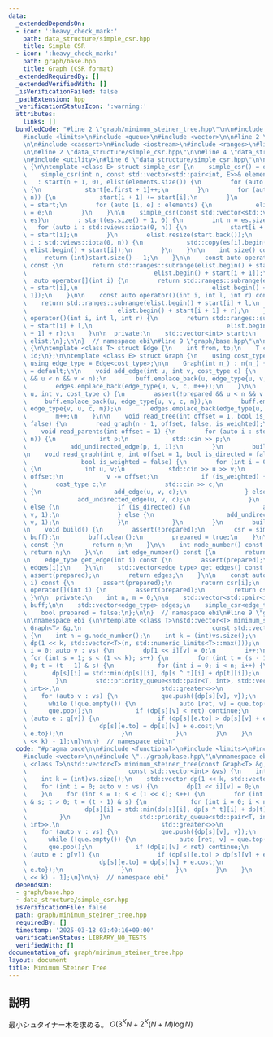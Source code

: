 ```yaml
---
data:
  _extendedDependsOn:
  - icon: ':heavy_check_mark:'
    path: data_structure/simple_csr.hpp
    title: Simple CSR
  - icon: ':heavy_check_mark:'
    path: graph/base.hpp
    title: Graph (CSR format)
  _extendedRequiredBy: []
  _extendedVerifiedWith: []
  _isVerificationFailed: false
  _pathExtension: hpp
  _verificationStatusIcon: ':warning:'
  attributes:
    links: []
  bundledCode: "#line 2 \"graph/minimum_steiner_tree.hpp\"\n\n#include <functional>\n\
    #include <limits>\n#include <queue>\n#include <vector>\n\n#line 2 \"graph/base.hpp\"\
    \n\n#include <cassert>\n#include <iostream>\n#include <ranges>\n#line 7 \"graph/base.hpp\"\
    \n\n#line 2 \"data_structure/simple_csr.hpp\"\n\n#line 4 \"data_structure/simple_csr.hpp\"\
    \n#include <utility>\n#line 6 \"data_structure/simple_csr.hpp\"\n\nnamespace ebi\
    \ {\n\ntemplate <class E> struct simple_csr {\n    simple_csr() = default;\n\n\
    \    simple_csr(int n, const std::vector<std::pair<int, E>>& elements)\n     \
    \   : start(n + 1, 0), elist(elements.size()) {\n        for (auto e : elements)\
    \ {\n            start[e.first + 1]++;\n        }\n        for (auto i : std::views::iota(0,\
    \ n)) {\n            start[i + 1] += start[i];\n        }\n        auto counter\
    \ = start;\n        for (auto [i, e] : elements) {\n            elist[counter[i]++]\
    \ = e;\n        }\n    }\n\n    simple_csr(const std::vector<std::vector<E>>&\
    \ es)\n        : start(es.size() + 1, 0) {\n        int n = es.size();\n     \
    \   for (auto i : std::views::iota(0, n)) {\n            start[i + 1] = (int)es[i].size()\
    \ + start[i];\n        }\n        elist.resize(start.back());\n        for (auto\
    \ i : std::views::iota(0, n)) {\n            std::copy(es[i].begin(), es[i].end(),\
    \ elist.begin() + start[i]);\n        }\n    }\n\n    int size() const {\n   \
    \     return (int)start.size() - 1;\n    }\n\n    const auto operator[](int i)\
    \ const {\n        return std::ranges::subrange(elist.begin() + start[i],\n  \
    \                                   elist.begin() + start[i + 1]);\n    }\n  \
    \  auto operator[](int i) {\n        return std::ranges::subrange(elist.begin()\
    \ + start[i],\n                                     elist.begin() + start[i +\
    \ 1]);\n    }\n\n    const auto operator()(int i, int l, int r) const {\n    \
    \    return std::ranges::subrange(elist.begin() + start[i] + l,\n            \
    \                         elist.begin() + start[i + 1] + r);\n    }\n    auto\
    \ operator()(int i, int l, int r) {\n        return std::ranges::subrange(elist.begin()\
    \ + start[i] + l,\n                                     elist.begin() + start[i\
    \ + 1] + r);\n    }\n\n  private:\n    std::vector<int> start;\n    std::vector<E>\
    \ elist;\n};\n\n}  // namespace ebi\n#line 9 \"graph/base.hpp\"\n\nnamespace ebi\
    \ {\n\ntemplate <class T> struct Edge {\n    int from, to;\n    T cost;\n    int\
    \ id;\n};\n\ntemplate <class E> struct Graph {\n    using cost_type = E;\n   \
    \ using edge_type = Edge<cost_type>;\n\n    Graph(int n_) : n(n_) {}\n\n    Graph()\
    \ = default;\n\n    void add_edge(int u, int v, cost_type c) {\n        assert(!prepared\
    \ && u < n && v < n);\n        buff.emplace_back(u, edge_type{u, v, c, m});\n\
    \        edges.emplace_back(edge_type{u, v, c, m++});\n    }\n\n    void add_undirected_edge(int\
    \ u, int v, cost_type c) {\n        assert(!prepared && u < n && v < n);\n   \
    \     buff.emplace_back(u, edge_type{u, v, c, m});\n        buff.emplace_back(v,\
    \ edge_type{v, u, c, m});\n        edges.emplace_back(edge_type{u, v, c, m});\n\
    \        m++;\n    }\n\n    void read_tree(int offset = 1, bool is_weighted =\
    \ false) {\n        read_graph(n - 1, offset, false, is_weighted);\n    }\n\n\
    \    void read_parents(int offset = 1) {\n        for (auto i : std::views::iota(1,\
    \ n)) {\n            int p;\n            std::cin >> p;\n            p -= offset;\n\
    \            add_undirected_edge(p, i, 1);\n        }\n        build();\n    }\n\
    \n    void read_graph(int e, int offset = 1, bool is_directed = false,\n     \
    \               bool is_weighted = false) {\n        for (int i = 0; i < e; i++)\
    \ {\n            int u, v;\n            std::cin >> u >> v;\n            u -=\
    \ offset;\n            v -= offset;\n            if (is_weighted) {\n        \
    \        cost_type c;\n                std::cin >> c;\n                if (is_directed)\
    \ {\n                    add_edge(u, v, c);\n                } else {\n      \
    \              add_undirected_edge(u, v, c);\n                }\n            }\
    \ else {\n                if (is_directed) {\n                    add_edge(u,\
    \ v, 1);\n                } else {\n                    add_undirected_edge(u,\
    \ v, 1);\n                }\n            }\n        }\n        build();\n    }\n\
    \n    void build() {\n        assert(!prepared);\n        csr = simple_csr<edge_type>(n,\
    \ buff);\n        buff.clear();\n        prepared = true;\n    }\n\n    int size()\
    \ const {\n        return n;\n    }\n\n    int node_number() const {\n       \
    \ return n;\n    }\n\n    int edge_number() const {\n        return m;\n    }\n\
    \n    edge_type get_edge(int i) const {\n        assert(prepared);\n        return\
    \ edges[i];\n    }\n\n    std::vector<edge_type> get_edges() const {\n       \
    \ assert(prepared);\n        return edges;\n    }\n\n    const auto operator[](int\
    \ i) const {\n        assert(prepared);\n        return csr[i];\n    }\n    auto\
    \ operator[](int i) {\n        assert(prepared);\n        return csr[i];\n   \
    \ }\n\n  private:\n    int n, m = 0;\n\n    std::vector<std::pair<int, edge_type>>\
    \ buff;\n\n    std::vector<edge_type> edges;\n    simple_csr<edge_type> csr;\n\
    \    bool prepared = false;\n};\n\n}  // namespace ebi\n#line 9 \"graph/minimum_steiner_tree.hpp\"\
    \n\nnamespace ebi {\n\ntemplate <class T>\nstd::vector<T> minimum_steiner_tree(const\
    \ Graph<T> &g,\n                                    const std::vector<int> &vs)\
    \ {\n    int n = g.node_number();\n    int k = (int)vs.size();\n    std::vector\
    \ dp(1 << k, std::vector<T>(n, std::numeric_limits<T>::max()));\n    for (int\
    \ i = 0; auto v : vs) {\n        dp[1 << i][v] = 0;\n        i++;\n    }\n   \
    \ for (int s = 1; s < (1 << k); s++) {\n        for (int t = (s - 1) & s; t >\
    \ 0; t = (t - 1) & s) {\n            for (int i = 0; i < n; i++) {\n         \
    \       dp[s][i] = std::min(dp[s][i], dp[s ^ t][i] + dp[t][i]);\n            }\n\
    \        }\n        std::priority_queue<std::pair<T, int>, std::vector<std::pair<T,\
    \ int>>,\n                            std::greater<>>\n            que;\n    \
    \    for (auto v : vs) {\n            que.push({dp[s][v], v});\n        }\n  \
    \      while (!que.empty()) {\n            auto [ret, v] = que.top();\n      \
    \      que.pop();\n            if (dp[s][v] < ret) continue;\n            for\
    \ (auto e : g[v]) {\n                if (dp[s][e.to] > dp[s][v] + e.cost) {\n\
    \                    dp[s][e.to] = dp[s][v] + e.cost;\n                    que.push({dp[s][e.to],\
    \ e.to});\n                }\n            }\n        }\n    }\n    return dp[(1\
    \ << k) - 1];\n}\n\n}  // namespace ebi\n"
  code: "#pragma once\n\n#include <functional>\n#include <limits>\n#include <queue>\n\
    #include <vector>\n\n#include \"../graph/base.hpp\"\n\nnamespace ebi {\n\ntemplate\
    \ <class T>\nstd::vector<T> minimum_steiner_tree(const Graph<T> &g,\n        \
    \                            const std::vector<int> &vs) {\n    int n = g.node_number();\n\
    \    int k = (int)vs.size();\n    std::vector dp(1 << k, std::vector<T>(n, std::numeric_limits<T>::max()));\n\
    \    for (int i = 0; auto v : vs) {\n        dp[1 << i][v] = 0;\n        i++;\n\
    \    }\n    for (int s = 1; s < (1 << k); s++) {\n        for (int t = (s - 1)\
    \ & s; t > 0; t = (t - 1) & s) {\n            for (int i = 0; i < n; i++) {\n\
    \                dp[s][i] = std::min(dp[s][i], dp[s ^ t][i] + dp[t][i]);\n   \
    \         }\n        }\n        std::priority_queue<std::pair<T, int>, std::vector<std::pair<T,\
    \ int>>,\n                            std::greater<>>\n            que;\n    \
    \    for (auto v : vs) {\n            que.push({dp[s][v], v});\n        }\n  \
    \      while (!que.empty()) {\n            auto [ret, v] = que.top();\n      \
    \      que.pop();\n            if (dp[s][v] < ret) continue;\n            for\
    \ (auto e : g[v]) {\n                if (dp[s][e.to] > dp[s][v] + e.cost) {\n\
    \                    dp[s][e.to] = dp[s][v] + e.cost;\n                    que.push({dp[s][e.to],\
    \ e.to});\n                }\n            }\n        }\n    }\n    return dp[(1\
    \ << k) - 1];\n}\n\n}  // namespace ebi"
  dependsOn:
  - graph/base.hpp
  - data_structure/simple_csr.hpp
  isVerificationFile: false
  path: graph/minimum_steiner_tree.hpp
  requiredBy: []
  timestamp: '2025-03-18 03:40:16+09:00'
  verificationStatus: LIBRARY_NO_TESTS
  verifiedWith: []
documentation_of: graph/minimum_steiner_tree.hpp
layout: document
title: Minimum Steiner Tree
---
```


## 説明

最小シュタイナー木を求める。 $O(3^K N + 2^K (N + M) \log{N})$
